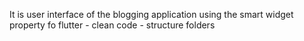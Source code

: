 It is user interface of the blogging application using the smart widget property fo flutter - clean code - structure folders